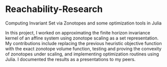 # Reachability-Research
Computing Invariant Set via Zonotopes and some optimization tools in Julia

In this project, I worked on approximating the finite horizon invariance kernel of an affine system using zonotope scaling as a set representation. My contributions include replacing the previous heuristic objective function with the exact zonotope volume function, testing and proving the convexity of zonotopes under scaling, and implementing optimization routines using Julia.
I documented the results as a presentations to my peers.

